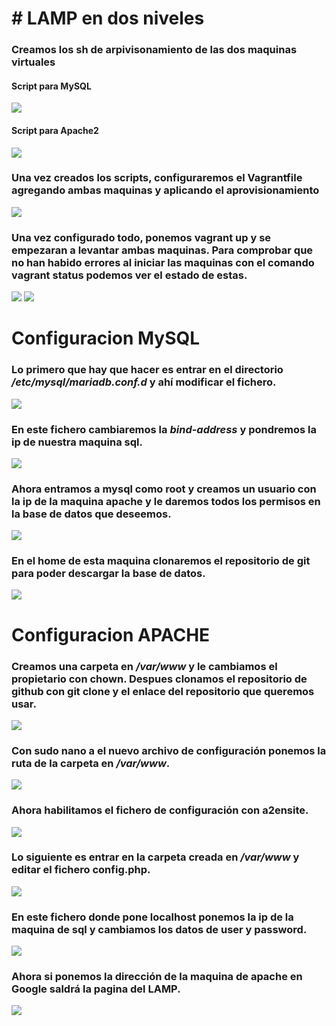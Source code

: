 # # LAMP en dos niveles
### Creamos los sh de arpivisonamiento de las dos maquinas virtuales
#### Script para MySQL
![](FOTOS/1.png)
#### Script para Apache2
![](FOTOS/2.png)
### Una vez creados los scripts, configuraremos el Vagrantfile agregando ambas maquinas y aplicando el aprovisionamiento
![](FOTOS/3.png)
### Una vez configurado todo, ponemos **vagrant up** y se empezaran a levantar ambas maquinas. Para comprobar que no han habido errores al iniciar las maquinas con el comando **vagrant status** podemos ver el estado de estas.
![](FOTOS/4.png)
![](FOTOS/5.png)

# Configuracion MySQL
### Lo primero que hay que hacer es entrar en el directorio */etc/mysql/mariadb.conf.d* y ahí modificar el fichero.
![](FOTOS/6.png)
### En este fichero cambiaremos la *bind-address* y pondremos la ip de nuestra maquina sql.
![](FOTOS/7.png)
### Ahora entramos a mysql como root y creamos un usuario con la ip de la maquina apache y le daremos todos los permisos en la base de datos que deseemos.
![](FOTOS/10.png)
### En el home de esta maquina clonaremos el repositorio de git para poder descargar la base de datos.
![](FOTOS/9.png)

# Configuracion APACHE
### Creamos una carpeta en */var/www* y le cambiamos el propietario con **chown**. Despues clonamos el repositorio de github con **git clone** y el enlace del repositorio que queremos usar.
![](FOTOS/11.png)
### Con sudo nano a el nuevo archivo de configuración ponemos la ruta de la carpeta en */var/www*.
![](FOTOS/12.png)
### Ahora habilitamos el fichero de configuración con **a2ensite**. 
![](FOTOS/13.png)
### Lo siguiente es entrar en la carpeta creada en */var/www* y editar el fichero config.php.
![](FOTOS/14.png)
### En este fichero donde pone localhost ponemos la ip de la maquina de sql y cambiamos los datos de user y password.
![](FOTOS/15.png)
### Ahora si ponemos la dirección de la maquina de apache en Google saldrá la pagina del LAMP.
![](FOTOS/16.png)
